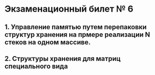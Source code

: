 # Экзаменационный билет № 6


## 1. Управление памятью путем перепаковки структур хранения на прмере реализации N стеков на одном массиве.
## 2. Структуры хранения для матриц специального вида